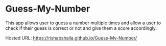 # Guess-My-Number

This app allows user to guess a number multiple times and allow a user to check if their guess is correct or not and give them a score accordingly.

Hosted URL: https://rishabshalla.github.io/Guess-My-Number/
